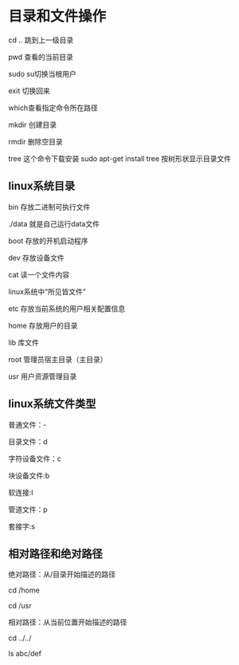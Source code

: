 # 目录和文件操作

cd .. 跳到上一级目录

pwd 查看的当前目录

sudo su切换当根用户

exit 切换回来

which查看指定命令所在路径

mkdir 创建目录

rmdir 删除空目录

tree 这个命令下载安装 sudo apt-get install tree  按树形状显示目录文件

##  **linux系统目录**

bin 存放二进制可执行文件

./data 就是自己运行data文件

boot 存放的开机启动程序

dev 存放设备文件

cat 读一个文件内容

linux系统中“所见皆文件”

etc 存放当前系统的用户相关配置信息

home 存放用户的目录

lib  库文件

root 管理员宿主目录（主目录）

usr 用户资源管理目录

## **linux系统文件类型**

普通文件：-

目录文件：d

字符设备文件：c

块设备文件:b

软连接:l

管道文件：p

套接字:s

## **相对路径和绝对路径**

绝对路径：从/目录开始描述的路径

cd /home

cd /usr

相对路径：从当前位置开始描述的路径

cd ../../

ls abc/def









